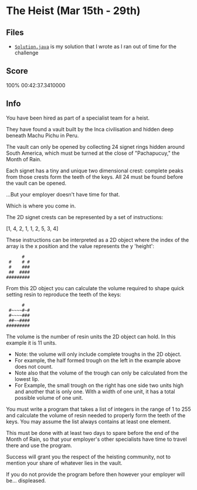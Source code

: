 # The Heist (Mar 15th - 29th)
## Files
 * [`Solution.java`](./Solution.java) is my solution that I wrote as I ran out of time for the challenge

## Score
100%
00:42:37.3410000

## Info
You have been hired as part of a specialist team for a heist.

They have found a vault built by the Inca civilisation and hidden deep beneath Machu Pichu in Peru.

The vault can only be opened by collecting 24 signet rings hidden around South America, which must be turned at the close of "Pachapucuy," the Month of Rain.

Each signet has a tiny and unique two dimensional crest: complete peaks from those crests form the teeth of the keys. All 24 must be found before the vault can be opened.

...But your employer doesn't have time for that.

Which is where you come in.

The 2D signet crests can be represented by a set of instructions:

[1, 4, 2, 1, 1, 2, 5, 3, 4]

These instructions can be interpreted as a 2D object where the index of the array is the x position and the value represents the y 'height':

```
      #  
 #    # #
 #    ###
 ##  ####
#########
```
From this 2D object you can calculate the volume required to shape quick setting resin to reproduce the teeth of the keys:

```
      #  
 #~~~~#~#
 #~~~~###
 ##~~####
#########
```
The volume is the number of resin units the 2D object can hold. In this example it is 11 units.

* Note: the volume will only include complete troughs in the 2D object.
* For example, the half formed trough on the left in the example above does not count.
* Note also that the volume of the trough can only be calculated from the lowest lip.
* For Example, the small trough on the right has one side two units high and another that is only one. With a width of one unit, it has a total possible volume of one unit.

You must write a program that takes a list of integers in the range of 1 to 255 and calculate the volume of resin needed to properly form the teeth of the keys. You may assume the list always contains at least one element.

This must be done with at least two days to spare before the end of the Month of Rain, so that your employer's other specialists have time to travel there and use the program.

Success will grant you the respect of the heisting community, not to mention your share of whatever lies in the vault.

If you do not provide the program before then however your employer will be... displeased.